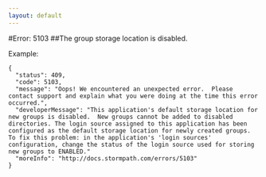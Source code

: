 ```yaml
---
layout: default
---
```


#Error: 5103
##The group storage location is disabled.

Example:

	{
	  "status": 409,
	  "code": 5103,
	  "message": "Oops! We encountered an unexpected error.  Please contact support and explain what you were doing at the time this error occurred.",
	  "developerMessage": "This application's default storage location for new groups is disabled.  New groups cannot be added to disabled directories. The login source assigned to this application has been configured as the default storage location for newly created groups.  To fix this problem: in the application's 'login sources' configuration, change the status of the login source used for storing new groups to ENABLED."
	  "moreInfo": "http://docs.stormpath.com/errors/5103"
	}
